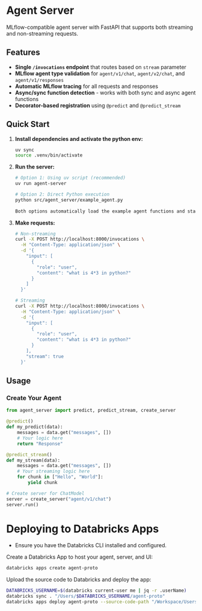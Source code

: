 # Agent Server

MLflow-compatible agent server with FastAPI that supports both streaming and non-streaming requests.

## Features

- **Single `/invocations` endpoint** that routes based on `stream` parameter
- **MLflow agent type validation** for `agent/v1/chat`, `agent/v2/chat`, and `agent/v1/responses`
- **Automatic MLflow tracing** for all requests and responses
- **Async/sync function detection** - works with both sync and async agent functions
- **Decorator-based registration** using `@predict` and `@predict_stream`

## Quick Start

1. **Install dependencies and activate the python env:**
   ```bash
   uv sync
   source .venv/bin/activate
   ```

2. **Run the server:**
   ```bash
   # Option 1: Using uv script (recommended)
   uv run agent-server
   
   # Option 2: Direct Python execution
   python src/agent_server/example_agent.py
  
   Both options automatically load the example agent functions and start the server on http://localhost:8000.

3. **Make requests:**
   ```bash
   # Non-streaming
   curl -X POST http://localhost:8000/invocations \
     -H "Content-Type: application/json" \
     -d '{
       "input": [
         {
           "role": "user",
           "content": "what is 4*3 in python?"
         }
       ]
     }'

   # Streaming  
   curl -X POST http://localhost:8000/invocations \
     -H "Content-Type: application/json" \
     -d '{
       "input": [
         {
           "role": "user", 
           "content": "what is 4*3 in python?"
         }
       ],
       "stream": true
     }'
   ```

## Usage

### Create Your Agent

```python
from agent_server import predict, predict_stream, create_server

@predict()
def my_predict(data):
    messages = data.get("messages", [])
    # Your logic here
    return "Response"

@predict_stream()
def my_stream(data):
    messages = data.get("messages", [])
    # Your streaming logic here
    for chunk in ["Hello", "World"]:
        yield chunk

# Create server for ChatModel
server = create_server("agent/v1/chat")
server.run()
```

# Deploying to Databricks Apps
- Ensure you have the Databricks CLI installed and configured.

Create a Databricks App to host your agent, server, and UI:
```bash
databricks apps create agent-proto
```

Upload the source code to Databricks and deploy the app:
```bash
DATABRICKS_USERNAME=$(databricks current-user me | jq -r .userName)
databricks sync . "/Users/$DATABRICKS_USERNAME/agent-proto"
databricks apps deploy agent-proto --source-code-path "/Workspace/Users/$DATABRICKS_USERNAME/agent-proto"
```